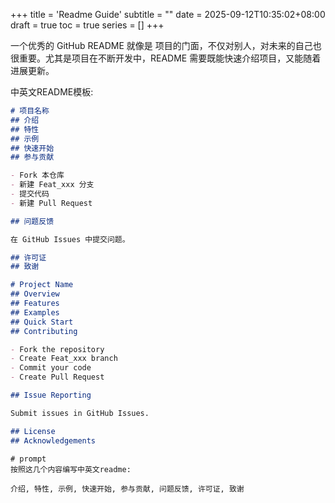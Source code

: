 +++
title = 'Readme Guide'
subtitle = ""
date = 2025-09-12T10:35:02+08:00
draft = true
toc = true
series = []
+++


一个优秀的 GitHub README 就像是 项目的门面，不仅对别人，对未来的自己也很重要。尤其是项目在不断开发中，README 需要既能快速介绍项目，又能随着进展更新。

中英文README模板:

```markdown
# 项目名称
## 介绍
## 特性
## 示例
## 快速开始
## 参与贡献

- Fork 本仓库
- 新建 Feat_xxx 分支
- 提交代码
- 新建 Pull Request

## 问题反馈

在 GitHub Issues 中提交问题。

## 许可证
## 致谢
```

```markdown
# Project Name
## Overview
## Features
## Examples
## Quick Start
## Contributing

- Fork the repository
- Create Feat_xxx branch
- Commit your code
- Create Pull Request

## Issue Reporting

Submit issues in GitHub Issues.

## License
## Acknowledgements
```



```
# prompt
按照这几个内容编写中英文readme:

介绍, 特性, 示例, 快速开始, 参与贡献, 问题反馈, 许可证, 致谢
```